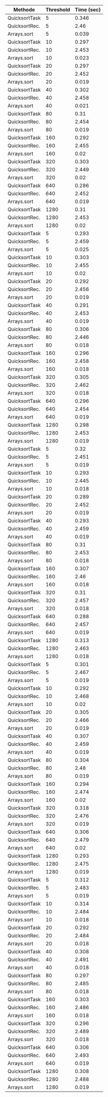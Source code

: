 | Methode | Threshold | Time (sec) |
|---------|-----------|------------|
| QuicksortTask  | 5 | 0.346 |
| QuicksortRec.  | 5 | 2.46 |
| Arrays.sort  | 5 | 0.039 |
| QuicksortTask  | 10 | 0.297 |
| QuicksortRec.  | 10 | 2.453 |
| Arrays.sort  | 10 | 0.023 |
| QuicksortTask  | 20 | 0.297 |
| QuicksortRec.  | 20 | 2.452 |
| Arrays.sort  | 20 | 0.019 |
| QuicksortTask  | 40 | 0.302 |
| QuicksortRec.  | 40 | 2.458 |
| Arrays.sort  | 40 | 0.021 |
| QuicksortTask  | 80 | 0.31 |
| QuicksortRec.  | 80 | 2.454 |
| Arrays.sort  | 80 | 0.019 |
| QuicksortTask  | 160 | 0.292 |
| QuicksortRec.  | 160 | 2.455 |
| Arrays.sort  | 160 | 0.02 |
| QuicksortTask  | 320 | 0.303 |
| QuicksortRec.  | 320 | 2.449 |
| Arrays.sort  | 320 | 0.02 |
| QuicksortTask  | 640 | 0.286 |
| QuicksortRec.  | 640 | 2.452 |
| Arrays.sort  | 640 | 0.019 |
| QuicksortTask  | 1280 | 0.31 |
| QuicksortRec.  | 1280 | 2.453 |
| Arrays.sort  | 1280 | 0.02 |
| QuicksortTask  | 5 | 0.293 |
| QuicksortRec.  | 5 | 2.459 |
| Arrays.sort  | 5 | 0.025 |
| QuicksortTask  | 10 | 0.303 |
| QuicksortRec.  | 10 | 2.455 |
| Arrays.sort  | 10 | 0.02 |
| QuicksortTask  | 20 | 0.292 |
| QuicksortRec.  | 20 | 2.456 |
| Arrays.sort  | 20 | 0.019 |
| QuicksortTask  | 40 | 0.291 |
| QuicksortRec.  | 40 | 2.453 |
| Arrays.sort  | 40 | 0.019 |
| QuicksortTask  | 80 | 0.306 |
| QuicksortRec.  | 80 | 2.446 |
| Arrays.sort  | 80 | 0.018 |
| QuicksortTask  | 160 | 0.296 |
| QuicksortRec.  | 160 | 2.458 |
| Arrays.sort  | 160 | 0.018 |
| QuicksortTask  | 320 | 0.305 |
| QuicksortRec.  | 320 | 2.462 |
| Arrays.sort  | 320 | 0.018 |
| QuicksortTask  | 640 | 0.296 |
| QuicksortRec.  | 640 | 2.454 |
| Arrays.sort  | 640 | 0.019 |
| QuicksortTask  | 1280 | 0.298 |
| QuicksortRec.  | 1280 | 2.453 |
| Arrays.sort  | 1280 | 0.019 |
| QuicksortTask  | 5 | 0.32 |
| QuicksortRec.  | 5 | 2.451 |
| Arrays.sort  | 5 | 0.019 |
| QuicksortTask  | 10 | 0.293 |
| QuicksortRec.  | 10 | 2.445 |
| Arrays.sort  | 10 | 0.018 |
| QuicksortTask  | 20 | 0.289 |
| QuicksortRec.  | 20 | 2.452 |
| Arrays.sort  | 20 | 0.019 |
| QuicksortTask  | 40 | 0.293 |
| QuicksortRec.  | 40 | 2.459 |
| Arrays.sort  | 40 | 0.019 |
| QuicksortTask  | 80 | 0.31 |
| QuicksortRec.  | 80 | 2.453 |
| Arrays.sort  | 80 | 0.018 |
| QuicksortTask  | 160 | 0.307 |
| QuicksortRec.  | 160 | 2.46 |
| Arrays.sort  | 160 | 0.018 |
| QuicksortTask  | 320 | 0.31 |
| QuicksortRec.  | 320 | 2.457 |
| Arrays.sort  | 320 | 0.018 |
| QuicksortTask  | 640 | 0.288 |
| QuicksortRec.  | 640 | 2.457 |
| Arrays.sort  | 640 | 0.019 |
| QuicksortTask  | 1280 | 0.313 |
| QuicksortRec.  | 1280 | 2.463 |
| Arrays.sort  | 1280 | 0.018 |
| QuicksortTask  | 5 | 0.301 |
| QuicksortRec.  | 5 | 2.467 |
| Arrays.sort  | 5 | 0.019 |
| QuicksortTask  | 10 | 0.292 |
| QuicksortRec.  | 10 | 2.468 |
| Arrays.sort  | 10 | 0.02 |
| QuicksortTask  | 20 | 0.305 |
| QuicksortRec.  | 20 | 2.466 |
| Arrays.sort  | 20 | 0.019 |
| QuicksortTask  | 40 | 0.307 |
| QuicksortRec.  | 40 | 2.459 |
| Arrays.sort  | 40 | 0.019 |
| QuicksortTask  | 80 | 0.304 |
| QuicksortRec.  | 80 | 2.48 |
| Arrays.sort  | 80 | 0.019 |
| QuicksortTask  | 160 | 0.294 |
| QuicksortRec.  | 160 | 2.474 |
| Arrays.sort  | 160 | 0.02 |
| QuicksortTask  | 320 | 0.318 |
| QuicksortRec.  | 320 | 2.476 |
| Arrays.sort  | 320 | 0.019 |
| QuicksortTask  | 640 | 0.306 |
| QuicksortRec.  | 640 | 2.479 |
| Arrays.sort  | 640 | 0.02 |
| QuicksortTask  | 1280 | 0.293 |
| QuicksortRec.  | 1280 | 2.475 |
| Arrays.sort  | 1280 | 0.019 |
| QuicksortTask  | 5 | 0.312 |
| QuicksortRec.  | 5 | 2.483 |
| Arrays.sort  | 5 | 0.019 |
| QuicksortTask  | 10 | 0.314 |
| QuicksortRec.  | 10 | 2.484 |
| Arrays.sort  | 10 | 0.018 |
| QuicksortTask  | 20 | 0.292 |
| QuicksortRec.  | 20 | 2.484 |
| Arrays.sort  | 20 | 0.018 |
| QuicksortTask  | 40 | 0.308 |
| QuicksortRec.  | 40 | 2.491 |
| Arrays.sort  | 40 | 0.018 |
| QuicksortTask  | 80 | 0.297 |
| QuicksortRec.  | 80 | 2.485 |
| Arrays.sort  | 80 | 0.018 |
| QuicksortTask  | 160 | 0.303 |
| QuicksortRec.  | 160 | 2.486 |
| Arrays.sort  | 160 | 0.018 |
| QuicksortTask  | 320 | 0.296 |
| QuicksortRec.  | 320 | 2.489 |
| Arrays.sort  | 320 | 0.018 |
| QuicksortTask  | 640 | 0.306 |
| QuicksortRec.  | 640 | 2.493 |
| Arrays.sort  | 640 | 0.019 |
| QuicksortTask  | 1280 | 0.308 |
| QuicksortRec.  | 1280 | 2.488 |
| Arrays.sort  | 1280 | 0.019 |